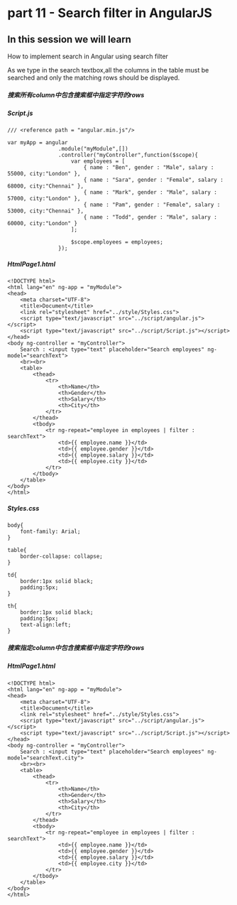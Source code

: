 # part 11 - Search filter in AngularJS

## In this session we will learn

How to implement search in Angular using search filter

As we type in the search textbox,all the columns in the table must be searched and only the matching rows should be displayed.

##### 搜索所有column中包含搜索框中指定字符的rows

#####    Script.js
    /// <reference path = "angular.min.js"/>

    var myApp = angular
                    .module("myModule",[])
                    .controller("myController",function($scope){
                        var employees = [
                            { name : "Ben", gender : "Male", salary : 55000, city:"London" },
                            { name : "Sara", gender : "Female", salary : 68000, city:"Chennai" },
                            { name : "Mark", gender : "Male", salary : 57000, city:"London" },
                            { name : "Pam", gender : "Female", salary : 53000, city:"Chennai" },
                            { name : "Todd", gender : "Male", salary : 60000, city:"London" }
                        ];
                    
                        $scope.employees = employees;
                    });

#####    HtmlPage1.html
    <!DOCTYPE html>
    <html lang="en" ng-app = "myModule">
    <head>
        <meta charset="UTF-8">
        <title>Document</title>
        <link rel="stylesheet" href="../style/Styles.css">
        <script type="text/javascript" src="../script/angular.js"></script>
        <script type="text/javascript" src="../script/Script.js"></script>
    </head>
    <body ng-controller = "myController">
        Search : <input type="text" placeholder="Search employees" ng-model="searchText">
        <br><br>
        <table>
            <thead>
                <tr>
                    <th>Name</th>
                    <th>Gender</th>
                    <th>Salary</th>
                    <th>City</th>
                </tr>
            </thead>
            <tbody>
                <tr ng-repeat="employee in employees | filter : searchText">
                    <td>{{ employee.name }}</td>
                    <td>{{ employee.gender }}</td>
                    <td>{{ employee.salary }}</td>
                    <td>{{ employee.city }}</td>
                </tr>
            </tbody>
        </table>
    </body>
    </html>

#####    Styles.css
    body{
        font-family: Arial;
    }

    table{
        border-collapse: collapse;
    }

    td{
        border:1px solid black;
        padding:5px;
    }

    th{
        border:1px solid black;
        padding:5px;
        text-align:left;
    }

##### 搜索指定column中包含搜索框中指定字符的rows

#####    HtmlPage1.html
    <!DOCTYPE html>
    <html lang="en" ng-app = "myModule">
    <head>
        <meta charset="UTF-8">
        <title>Document</title>
        <link rel="stylesheet" href="../style/Styles.css">
        <script type="text/javascript" src="../script/angular.js"></script>
        <script type="text/javascript" src="../script/Script.js"></script>
    </head>
    <body ng-controller = "myController">
        Search : <input type="text" placeholder="Search employees" ng-model="searchText.city">
        <br><br>
        <table>
            <thead>
                <tr>
                    <th>Name</th>
                    <th>Gender</th>
                    <th>Salary</th>
                    <th>City</th>
                </tr>
            </thead>
            <tbody>
                <tr ng-repeat="employee in employees | filter : searchText">
                    <td>{{ employee.name }}</td>
                    <td>{{ employee.gender }}</td>
                    <td>{{ employee.salary }}</td>
                    <td>{{ employee.city }}</td>
                </tr>
            </tbody>
        </table>
    </body>
    </html>